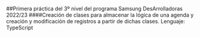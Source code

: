 ##Primera práctica del 3º nivel del programa Samsung DesArrolladoras 2022/23
####Creación de clases para almacenar la lógica de una agenda y creación y modificación de registros a partir de dichas clases.
Lenguaje: TypeScript